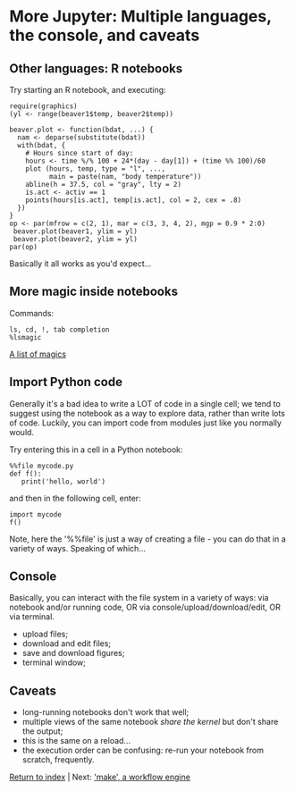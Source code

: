 # More Jupyter: Multiple languages, the console, and caveats

## Other languages: R notebooks

Try starting an R notebook, and executing:

    require(graphics)
    (yl <- range(beaver1$temp, beaver2$temp))
    
    beaver.plot <- function(bdat, ...) {
      nam <- deparse(substitute(bdat))
      with(bdat, {
        # Hours since start of day:
        hours <- time %/% 100 + 24*(day - day[1]) + (time %% 100)/60
        plot (hours, temp, type = "l", ...,
              main = paste(nam, "body temperature"))
        abline(h = 37.5, col = "gray", lty = 2)
        is.act <- activ == 1
        points(hours[is.act], temp[is.act], col = 2, cex = .8)
      })
    }
    op <- par(mfrow = c(2, 1), mar = c(3, 3, 4, 2), mgp = 0.9 * 2:0)
     beaver.plot(beaver1, ylim = yl)
     beaver.plot(beaver2, ylim = yl)
    par(op)

Basically it all works as you'd expect...

## More magic inside notebooks
 
Commands:

    ls, cd, !, tab completion
    %lsmagic

[A list of magics](http://jupyter.cs.brynmawr.edu/hub/dblank/public/Jupyter%20Magics.ipynb)

## Import Python code

Generally it's a bad idea to write a LOT of code in a single cell; we
tend to suggest using the notebook as a way to explore data, rather than
write lots of code.  Luckily, you can import code from modules just like
you normally would.

Try entering this in a cell in a Python notebook:

    %%file mycode.py
    def f():
       print('hello, world')

and then in the following cell, enter:

    import mycode
    f()

Note, here the '%%file' is just a way of creating a file - you can do that
in a variety of ways.  Speaking of which...

## Console

Basically, you can interact with the file system in a variety of ways:
via notebook and/or running code, OR via console/upload/download/edit,
OR via terminal.

* upload files;
* download and edit files;
* save and download figures;
* terminal window;

## Caveats

* long-running notebooks don't work that well;
* multiple views of the same notebook *share the kernel* but don't share
  the output;
* this is the same on a reload...
* the execution order can be confusing: re-run your notebook from
  scratch, frequently.

[Return to index](./index.html) | Next: ['make', a workflow engine](./make-lesson.html)
